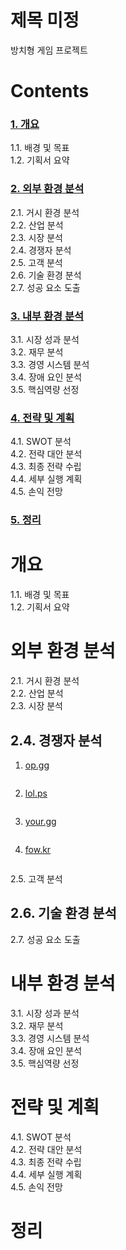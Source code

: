 # 제목 미정
방치형 게임 프로젝트

# Contents
### [1. 개요](#개요)          
1.1. 배경 및 목표           
1.2. 기획서 요약                 

### [2. 외부 환경 분석](#외부-환경-분석)              
2.1. 거시 환경 분석              
2.2. 산업 분석            
2.3. 시장 분석               
2.4. 경쟁자 분석             
2.5. 고객 분석            
2.6. 기술 환경 분석                
2.7. 성공 요소 도출                 

### [3. 내부 환경 분석](#내부-환경-분석)             
3.1. 시장 성과 분석            
3.2. 재무 분석       
3.3. 경영 시스템 분석       
3.4. 장애 요인 분석               
3.5. 핵심역량 선정                 

### [4. 전략 및 계획](#전략-및-계획)               
4.1. SWOT 분석             
4.2. 전략 대안 분석                            
4.3. 최종 전략 수립      
4.4. 세부 실행 계획               
4.5. 손익 전망               

### [5. 정리](#정리)              

# 개요
1.1. 배경 및 목표           
1.2. 기획서 요약   

# 외부 환경 분석
2.1. 거시 환경 분석              
2.2. 산업 분석            
2.3. 시장 분석               
## 2.4. 경쟁자 분석   
1. [op.gg](https://www.op.gg/)
```markdown

```
2. [lol.ps](https://lol.ps/)
```markdown

```

3. [your.gg](https://your.gg/ko/kr/home)
```markdown

```

4. [fow.kr](https://fow.kr/)
```markdown

```

2.5. 고객 분석            
## 2.6. 기술 환경 분석                
2.7. 성공 요소 도출                 

# 내부 환경 분석
3.1. 시장 성과 분석            
3.2. 재무 분석       
3.3. 경영 시스템 분석       
3.4. 장애 요인 분석               
3.5. 핵심역량 선정       

# 전략 및 계획
4.1. SWOT 분석             
4.2. 전략 대안 분석                            
4.3. 최종 전략 수립      
4.4. 세부 실행 계획               
4.5. 손익 전망       

# 정리

